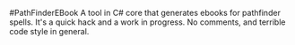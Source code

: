 #PathFinderEBook
A tool in C# core that generates ebooks for pathfinder spells. It's a quick hack and a work in progress.  No comments, and terrible code style in general.